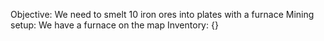 Objective: We need to smelt 10 iron ores into plates with a furnace
Mining setup: We have a furnace on the map
Inventory: {}
